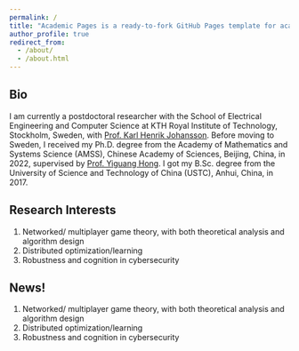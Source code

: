 ```yaml
---
permalink: /
title: "Academic Pages is a ready-to-fork GitHub Pages template for academic personal websites"
author_profile: true
redirect_from: 
  - /about/
  - /about.html
---
```


Bio
------
I am currently a postdoctoral researcher with the School of Electrical Engineering and Computer Science at KTH Royal Institute of Technology, Stockholm, Sweden, with [Prof. Karl Henrik Johansson](https://people.kth.se/~kallej/). Before moving to Sweden, I received my Ph.D. degree from the Academy of Mathematics and Systems Science (AMSS), Chinese Academy of Sciences, Beijing, China, in 2022, supervised by [Prof. Yiguang Hong](https://scholar.google.com/citations?user=QUTN3IwAAAAJ). I got my B.Sc. degree from the University of Science and Technology of China (USTC), Anhui, China, in 2017. 

Research Interests
------
1. Networked/ multiplayer game theory, with both theoretical analysis and algorithm design
1. Distributed optimization/learning
1. Robustness and cognition in cybersecurity

News!
------
1. Networked/ multiplayer game theory, with both theoretical analysis and algorithm design
1. Distributed optimization/learning
1. Robustness and cognition in cybersecurity 

